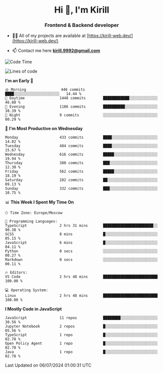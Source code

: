 <h1 align="center">Hi 👋, I'm Kirill</h1>
<h3 align="center">Frontend & Backend developer</h3>

- 👨‍💻 All of my projects are available at [https://kirill-web.dev/](https://kirill-web.dev/)

- 📫 Contact me here **kirill.9992@gmail.com**











<!--START_SECTION:waka-->
![Code Time](http://img.shields.io/badge/Code%20Time-1%2C870%20hrs%2044%20mins-blue)

![Lines of code](https://img.shields.io/badge/From%20Hello%20World%20I%27ve%20Written-3.9%20million%20lines%20of%20code-blue)

**I'm an Early 🐤** 

```text
🌞 Morning                446 commits         ████░░░░░░░░░░░░░░░░░░░░░   14.44 % 
🌆 Daytime                1448 commits        ████████████░░░░░░░░░░░░░   46.88 % 
🌃 Evening                1186 commits        ██████████░░░░░░░░░░░░░░░   38.39 % 
🌙 Night                  9 commits           ░░░░░░░░░░░░░░░░░░░░░░░░░   00.29 % 
```
📅 **I'm Most Productive on Wednesday** 

```text
Monday                   433 commits         ████░░░░░░░░░░░░░░░░░░░░░   14.02 % 
Tuesday                  484 commits         ████░░░░░░░░░░░░░░░░░░░░░   15.67 % 
Wednesday                616 commits         █████░░░░░░░░░░░░░░░░░░░░   19.94 % 
Thursday                 380 commits         ███░░░░░░░░░░░░░░░░░░░░░░   12.30 % 
Friday                   562 commits         █████░░░░░░░░░░░░░░░░░░░░   18.19 % 
Saturday                 282 commits         ██░░░░░░░░░░░░░░░░░░░░░░░   09.13 % 
Sunday                   332 commits         ███░░░░░░░░░░░░░░░░░░░░░░   10.75 % 
```


📊 **This Week I Spent My Time On** 

```text
🕑︎ Time Zone: Europe/Moscow

💬 Programming Languages: 
TypeScript               2 hrs 31 mins       ███████████████████████░░   90.38 % 
SCSS                     8 mins              █░░░░░░░░░░░░░░░░░░░░░░░░   05.15 % 
JavaScript               6 mins              █░░░░░░░░░░░░░░░░░░░░░░░░   04.11 % 
Python                   0 secs              ░░░░░░░░░░░░░░░░░░░░░░░░░   00.27 % 
Markdown                 0 secs              ░░░░░░░░░░░░░░░░░░░░░░░░░   00.11 % 

🔥 Editors: 
VS Code                  2 hrs 48 mins       █████████████████████████   100.00 % 

💻 Operating System: 
Linux                    2 hrs 48 mins       █████████████████████████   100.00 % 
```

**I Mostly Code in JavaScript** 

```text
JavaScript               11 repos            ████████░░░░░░░░░░░░░░░░░   30.56 % 
Jupyter Notebook         2 repos             █░░░░░░░░░░░░░░░░░░░░░░░░   05.56 % 
TypeScript               1 repo              █░░░░░░░░░░░░░░░░░░░░░░░░   02.78 % 
Open Policy Agent        1 repo              █░░░░░░░░░░░░░░░░░░░░░░░░   02.78 % 
Java                     1 repo              █░░░░░░░░░░░░░░░░░░░░░░░░   02.78 % 
```




 Last Updated on 06/07/2024 01:00:31 UTC
<!--END_SECTION:waka-->
